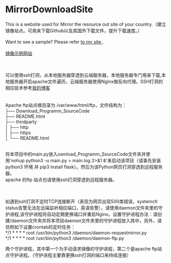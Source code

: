# MirrorDownloadSite
This is a website used for Mirror the resource out site of your country.（建立镜像站点。可用来下载Github以及其国外下载文件，提升下载速度。）
<br><br>
Want to see a sample? Please refer <a href='https://mirror.fastspeedgo.xyz' target='_blank'> to my site </a>.
<br><br>
<a href='https://mirror.fastspeedgo.xyz' target='_blank'>镜像示例网站</a>

<br><br>
可以使用ssh打洞，从本地服务器穿透到云端服务器，本地服务器专门用来下载,本地服务器开启apache文件遍历，云端服务器使用Nginx做反向代理。SSH打洞的相应技术参考<a href='https://blog.mytlu.cn/?p=6' target='_blank'>我的博客</a><br><br><br>
Apache ftp站点根目录为 /var/www/html/ftp，文件结构为：<br>
├── Download_Programm_SourceCode<br>
├── README.html<br>
├── thirdparty<br>
│   ├── http<br>
│   ├── https<br>
│   └── README.html<br>

<br>
将本项目中的main.py放入ownload_Programm_SourceCode文件夹并使用'nohup python3 -u main.py > main.log 2>&1 &'来启动该项目（请事先安装python3 环境 并 pip3 install flask）。然后为该Python网页打洞穿透到远程服务器。<br>
apache 的ftp 站点也请使用ssh打洞穿透到远程服务器。

<br><br>
如遇到ssh打洞不定时TCP连接断开（表现为网页出现500类错误，systemctl status告警无法在远端监听相应端口，英语告警），请使用daemon文件夹里的守护进程,该守护进程将自动定期更换端口并重启Nginx。设置守护进程办法：请创建/daemon文件夹并将本项目daemon文件夹里的守护进程放入其中，另外，请仿照如下设置crontab的定时任务：<br>
*/1 * * * * root /usr/bin/python3 /daemon/daemon-requestmirror.py<br>
*/1 * * * * root /usr/bin/python3 /daemon/daemon-ftp.py

两个守护进程，其中第一个为手动请求镜像的守护进程，第二个是apache ftp站点守护进程。（守护进程主要靠更换ssh打洞的端口来持续连接）


